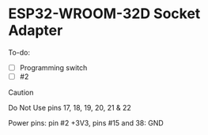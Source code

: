 # ESP32-WROOM-32D Socket Adapter

<p>To-do:</p>

- [ ] Programming switch
- [ ] #2

> [!CAUTION]
> Do Not Use pins 17, 18, 19, 20, 21 & 22

<p>Power pins: pin #2 +3V3, pins #15 and 38: GND</p>